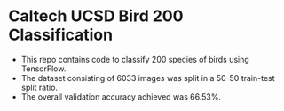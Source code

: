 # Caltech UCSD Bird 200 Classification
 
- This repo contains code to classify 200 species of birds using TensorFlow.
- The dataset consisting of 6033 images was split in a 50-50 train-test split ratio.
- The overall validation accuracy achieved was 66.53%.
